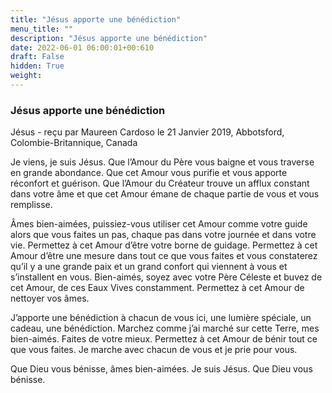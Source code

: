 ```yaml
---
title: "Jésus apporte une bénédiction"
menu_title: ""
description: "Jésus apporte une bénédiction"
date: 2022-06-01 06:00:01+00:610
draft: False
hidden: True
weight:
---
```

### Jésus apporte une bénédiction

Jésus - reçu par Maureen Cardoso le 21 Janvier 2019, Abbotsford, Colombie-Britannique, Canada

Je viens, je suis Jésus. Que l’Amour du Père vous baigne et vous traverse en grande abondance. Que cet Amour vous purifie et vous apporte réconfort et guérison. Que l’Amour du Créateur trouve un afflux constant dans votre âme et que cet Amour émane de chaque partie de vous et vous remplisse.

Âmes bien-aimées, puissiez-vous utiliser cet Amour comme votre guide alors que vous faites un pas, chaque pas dans votre journée et dans votre vie. Permettez à cet Amour d’être votre borne de guidage. Permettez à cet Amour d’être une mesure dans tout ce que vous faites et vous constaterez qu’il y a une grande paix et un grand confort qui viennent à vous et s’installent en vous. Bien-aimés, soyez avec votre Père Céleste et buvez de cet Amour, de ces Eaux Vives constamment. Permettez à cet Amour de nettoyer vos âmes.

J’apporte une bénédiction à chacun de vous ici, une lumière spéciale, un cadeau, une bénédiction. Marchez comme j’ai marché sur cette Terre, mes bien-aimés. Faites de votre mieux. Permettez à cet Amour de bénir tout ce que vous faites. Je marche avec chacun de vous et je prie pour vous.

Que Dieu vous bénisse, âmes bien-aimées. Je suis Jésus. Que Dieu vous bénisse.





